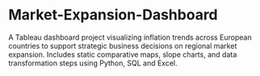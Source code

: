 # Market-Expansion-Dashboard
A Tableau dashboard project visualizing inflation trends across European countries to support strategic business decisions on regional market expansion. Includes static comparative maps, slope charts, and data transformation steps using Python, SQL and Excel.
